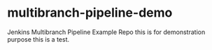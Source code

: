 # multibranch-pipeline-demo
Jenkins Multibranch Pipeline Example Repo 
this is for demonstration purpose
this is a test.
